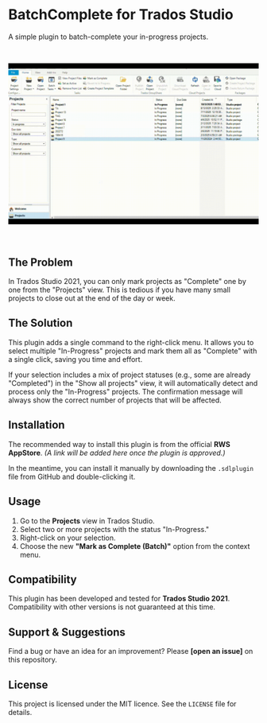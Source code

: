 # BatchComplete for Trados Studio

A simple plugin to batch-complete your in-progress projects.

<br>

![Demo](demo.gif)

<br>

## The Problem

In Trados Studio 2021, you can only mark projects as "Complete" one by one from the "Projects" view. This is tedious if you have many small projects to close out at the end of the day or week.

## The Solution

This plugin adds a single command to the right-click menu. It allows you to select multiple "In-Progress" projects and mark them all as "Complete" with a single click, saving you time and effort.

If your selection includes a mix of project statuses (e.g., some are already "Completed") in the "Show all projects" view, it will automatically detect and process only the "In-Progress" projects. The confirmation message will always show the correct number of projects that will be affected.


## Installation

The recommended way to install this plugin is from the official **RWS AppStore**.
*(A link will be added here once the plugin is approved.)*

In the meantime, you can install it manually by downloading the `.sdlplugin` file from GitHub and double-clicking it.

## Usage

1.  Go to the **Projects** view in Trados Studio.
2.  Select two or more projects with the status "In-Progress."
3.  Right-click on your selection.
4.  Choose the new **"Mark as Complete (Batch)"** option from the context menu.

## Compatibility

This plugin has been developed and tested for **Trados Studio 2021**. Compatibility with other versions is not guaranteed at this time.

## Support & Suggestions

Find a bug or have an idea for an improvement? Please **[open an issue]** on this repository.

## License

This project is licensed under the MIT licence. See the `LICENSE` file for details.
